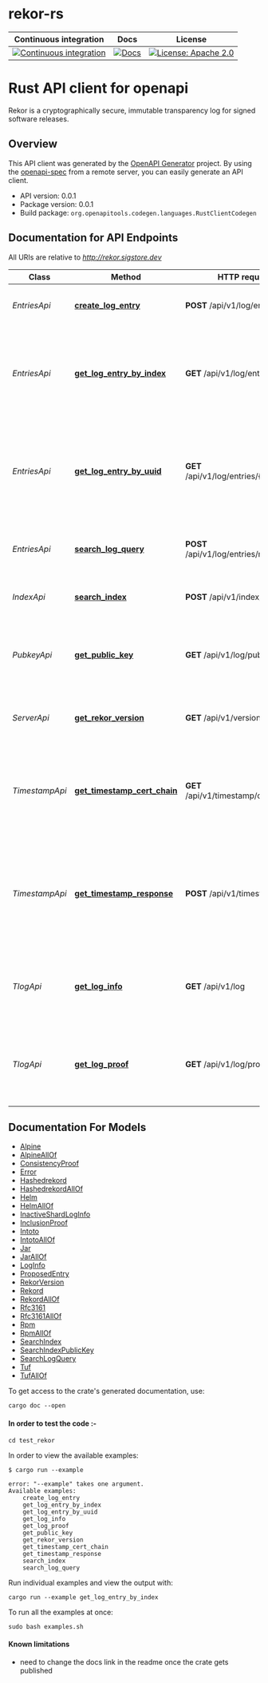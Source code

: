 # rekor-rs

Continuous integration | Docs | License
 ----------------------|------|---------
 [![Continuous integration](https://github.com/sigstore/sigstore-rs/actions/workflows/tests.yml/badge.svg)](https://github.com/sigstore/sigstore-rs/actions/workflows/tests.yml) | [![Docs](https://img.shields.io/badge/docs-%20-blue)](https://sigstore.github.io/sigstore-rs/sigstore) |  [![License: Apache 2.0](https://img.shields.io/badge/License-Apache2.0-brightgreen.svg)](https://opensource.org/licenses/Apache-2.0)
 
# Rust API client for openapi

Rekor is a cryptographically secure, immutable transparency log for signed software releases.


## Overview

This API client was generated by the [OpenAPI Generator](https://openapi-generator.tech) project.  By using the [openapi-spec](https://openapis.org) from a remote server, you can easily generate an API client.

- API version: 0.0.1
- Package version: 0.0.1
- Build package: `org.openapitools.codegen.languages.RustClientCodegen`

## Documentation for API Endpoints

All URIs are relative to *http://rekor.sigstore.dev*

Class | Method | HTTP request | Description
------------ | ------------- | ------------- | -------------
*EntriesApi* | [**create_log_entry**](docs/EntriesApi.md#create_log_entry) | **POST** /api/v1/log/entries | Creates an entry in the transparency log
*EntriesApi* | [**get_log_entry_by_index**](docs/EntriesApi.md#get_log_entry_by_index) | **GET** /api/v1/log/entries | Retrieves an entry and inclusion proof from the transparency log (if it exists) by index
*EntriesApi* | [**get_log_entry_by_uuid**](docs/EntriesApi.md#get_log_entry_by_uuid) | **GET** /api/v1/log/entries/{entryUUID} | Get log entry and information required to generate an inclusion proof for the entry in the transparency log
*EntriesApi* | [**search_log_query**](docs/EntriesApi.md#search_log_query) | **POST** /api/v1/log/entries/retrieve | Searches transparency log for one or more log entries
*IndexApi* | [**search_index**](docs/IndexApi.md#search_index) | **POST** /api/v1/index/retrieve | Searches index by entry metadata
*PubkeyApi* | [**get_public_key**](docs/PubkeyApi.md#get_public_key) | **GET** /api/v1/log/publicKey | Retrieve the public key that can be used to validate the signed tree head
*ServerApi* | [**get_rekor_version**](docs/ServerApi.md#get_rekor_version) | **GET** /api/v1/version | Get the current version of the rekor server
*TimestampApi* | [**get_timestamp_cert_chain**](docs/TimestampApi.md#get_timestamp_cert_chain) | **GET** /api/v1/timestamp/certchain | Retrieve the certfiicate chain for timestamping that can be used to validate trusted timestamps
*TimestampApi* | [**get_timestamp_response**](docs/TimestampApi.md#get_timestamp_response) | **POST** /api/v1/timestamp | Generates a new timestamp response and creates a new log entry for the timestamp in the transparency log
*TlogApi* | [**get_log_info**](docs/TlogApi.md#get_log_info) | **GET** /api/v1/log | Get information about the current state of the transparency log
*TlogApi* | [**get_log_proof**](docs/TlogApi.md#get_log_proof) | **GET** /api/v1/log/proof | Get information required to generate a consistency proof for the transparency log


## Documentation For Models

 - [Alpine](docs/Alpine.md)
 - [AlpineAllOf](docs/AlpineAllOf.md)
 - [ConsistencyProof](docs/ConsistencyProof.md)
 - [Error](docs/Error.md)
 - [Hashedrekord](docs/Hashedrekord.md)
 - [HashedrekordAllOf](docs/HashedrekordAllOf.md)
 - [Helm](docs/Helm.md)
 - [HelmAllOf](docs/HelmAllOf.md)
 - [InactiveShardLogInfo](docs/InactiveShardLogInfo.md)
 - [InclusionProof](docs/InclusionProof.md)
 - [Intoto](docs/Intoto.md)
 - [IntotoAllOf](docs/IntotoAllOf.md)
 - [Jar](docs/Jar.md)
 - [JarAllOf](docs/JarAllOf.md)
 - [LogInfo](docs/LogInfo.md)
 - [ProposedEntry](docs/ProposedEntry.md)
 - [RekorVersion](docs/RekorVersion.md)
 - [Rekord](docs/Rekord.md)
 - [RekordAllOf](docs/RekordAllOf.md)
 - [Rfc3161](docs/Rfc3161.md)
 - [Rfc3161AllOf](docs/Rfc3161AllOf.md)
 - [Rpm](docs/Rpm.md)
 - [RpmAllOf](docs/RpmAllOf.md)
 - [SearchIndex](docs/SearchIndex.md)
 - [SearchIndexPublicKey](docs/SearchIndexPublicKey.md)
 - [SearchLogQuery](docs/SearchLogQuery.md)
 - [Tuf](docs/Tuf.md)
 - [TufAllOf](docs/TufAllOf.md)


To get access to the crate's generated documentation, use:

```
cargo doc --open
```

#### In order to test the code :-
```
cd test_rekor
```
In order to view the available examples:
```
$ cargo run --example

error: "--example" takes one argument.
Available examples:
    create_log_entry
    get_log_entry_by_index
    get_log_entry_by_uuid
    get_log_info
    get_log_proof
    get_public_key
    get_rekor_version
    get_timestamp_cert_chain
    get_timestamp_response
    search_index
    search_log_query

```

Run individual examples and view the output with:
```
cargo run --example get_log_entry_by_index
```

To run all the examples at once:
```
sudo bash examples.sh
```

#### Known limitations
* need to change the docs link in the readme once the crate gets published

